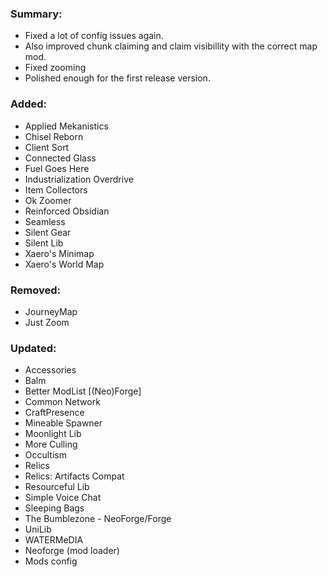 ### Summary:
- Fixed a lot of config issues again. 
- Also improved chunk claiming and claim visibillity with the correct map mod. 
- Fixed zooming
- Polished enough for the first release version.
### Added:
- Applied Mekanistics
- Chisel Reborn
- Client Sort
- Connected Glass
- Fuel Goes Here
- Industrialization Overdrive
- Item Collectors
- Ok Zoomer
- Reinforced Obsidian
- Seamless
- Silent Gear
- Silent Lib
- Xaero's Minimap
- Xaero's World Map
### Removed:
- JourneyMap
- Just Zoom
### Updated:
- Accessories
- Balm
- Better ModList [(Neo)Forge]
- Common Network
- CraftPresence
- Mineable Spawner
- Moonlight Lib
- More Culling
- Occultism
- Relics
- Relics: Artifacts Compat
- Resourceful Lib
- Simple Voice Chat
- Sleeping Bags
- The Bumblezone - NeoForge/Forge
- UniLib
- WATERMeDIA
- Neoforge (mod loader)
- Mods config